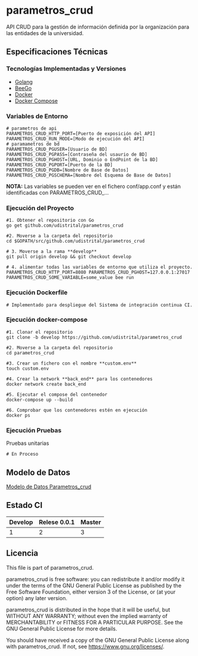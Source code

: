 # parametros_crud

API CRUD para la gestión de información definida por la organización para las entidades de la universidad.

## Especificaciones Técnicas

### Tecnologías Implementadas y Versiones
* [Golang](https://github.com/udistrital/introduccion_oas/blob/master/instalacion_de_herramientas/golang.md)
* [BeeGo](https://github.com/udistrital/introduccion_oas/blob/master/instalacion_de_herramientas/beego.md)
* [Docker](https://docs.docker.com/engine/install/ubuntu/)
* [Docker Compose](https://docs.docker.com/compose/)

### Variables de Entorno
```shell
# parametros de api
PARAMETROS_CRUD_HTTP_PORT=[Puerto de exposición del API]
PARAMETROS_CRUD_RUN_MODE=[Modo de ejecución del API]
# paramametros de bd
PARAMETROS_CRUD_PGUSER=[Usuario de BD]
PARAMETROS_CRUD_PGPASS=[Contraseña del usaurio de BD]
PARAMETROS_CRUD_PGHOST=[URL, Dominio o EndPoint de la BD]
PARAMETROS_CRUD_PGPORT=[Puerto de la BD]
PARAMETROS_CRUD_PGDB=[Nombre de Base de Datos]
PARAMETROS_CRUD_PGSCHEMA=[Nombre del Esquema de Base de Datos]
```
**NOTA:** Las variables se pueden ver en el fichero conf/app.conf y están identificadas con PARAMETROS_CRUD_...

### Ejecución del Proyecto
```shell
#1. Obtener el repositorio con Go
go get github.com/udistrital/parametros_crud

#2. Moverse a la carpeta del repositorio
cd $GOPATH/src/github.com/udistrital/parametros_crud

# 3. Moverse a la rama **develop**
git pull origin develop && git checkout develop

# 4. alimentar todas las variables de entorno que utiliza el proyecto.
PARAMETROS_CRUD_HTTP_PORT=8080 PARAMETROS_CRUD_PGHOST=127.0.0.1:27017 PARAMETROS_CRUD_SOME_VARIABLE=some_value bee run
```
### Ejecución Dockerfile
```shell
# Implementado para despliegue del Sistema de integración continua CI.
```

### Ejecución docker-compose
```shell
#1. Clonar el repositorio
git clone -b develop https://github.com/udistrital/parametros_crud

#2. Moverse a la carpeta del repositorio
cd parametros_crud

#3. Crear un fichero con el nombre **custom.env**
touch custom.env

#4. Crear la network **back_end** para los contenedores
docker network create back_end

#5. Ejecutar el compose del contenedor
docker-compose up --build

#6. Comprobar que los contenedores estén en ejecución
docker ps
```

### Ejecución Pruebas
Pruebas unitarias
```shell
# En Proceso
```

## Modelo de Datos
[Modelo de Datos Parametros_crud](/sql/modelo_parametros_crud.png)


## Estado CI
| Develop | Relese 0.0.1 | Master |
| -- | -- | -- |
| 1 | 2 | 3 |


## Licencia

This file is part of parametros_crud.

parametros_crud is free software: you can redistribute it and/or modify it under the terms of the GNU General Public License as published by the Free Software Foundation, either version 3 of the License, or (at your option) any later version.

parametros_crud is distributed in the hope that it will be useful, but WITHOUT ANY WARRANTY; without even the implied warranty of MERCHANTABILITY or FITNESS FOR A PARTICULAR PURPOSE. See the GNU General Public License for more details.

You should have received a copy of the GNU General Public License along with parametros_crud. If not, see https://www.gnu.org/licenses/.
